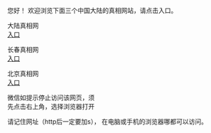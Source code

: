 
   您好！ 欢迎浏览下面三个中国大陆的真相网站，请点击入口。 <br/>






   大陆真相网<br/>
<a href="https://is.gd/BqPxSf" id="dlLink" rel="nofollow">入口</a>

   长春真相网<br/>
<a href="https://is.gd/1UUWE6" id="ccLink" rel="nofollow">入口</a>


   北京真相网<br/>
<a href="https://is.gd/dQM6Jq" id="bjLink" rel="nofollow">入口</a>



   微信如提示停止访问该网页，须<br/>
   先点击右上角，选择浏览器打开<br/>

   请记住网址（http后一定要加s）， 在电脑或手机的浏览器哪都可以访问。
